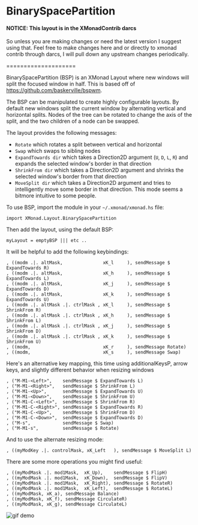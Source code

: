BinarySpacePartition
====================

#### NOTICE: This layout is in the XMonadContrib darcs
So unless you are making changes or need the latest version I suggest using that. Feel free to make changes
here and or directly to xmonad contrib through darcs, I will pull down any upstream changes periodically. 

====================

BinarySpacePartition (BSP) is an XMonad Layout where new windows will split the focused window in half. 
This is based off of https://github.com/baskerville/bspwm.

The BSP can be manipulated to create highly configurable layouts. By default new windows split the
current window by alternating vertical and horizontal splits. Nodes of the tree can be rotated to change the
axis of the split, and the two children of a node can be swapped. 

The layout provides the following messages:

* `Rotate` which rotates a split between vertical and horizontal
* `Swap` which swaps to sibling nodes
* `ExpandTowards dir` which takes a Direction2D argument (`U`, `D`, `L`, `R`) and expands the selected window's border
in that direction
* `ShrinkFrom dir` which takes a Direction2D argument and shrinks the selected window's border from that direction
* `MoveSplit dir` which takes a Direction2D argument and tries to intelligently move some border in that direction. 
This mode seems a bitmore intuitive to some people.

To use BSP, import the module in your `~/.xmonad/xmonad.hs` file:

```
import XMonad.Layout.BinarySpacePartition
```

Then add the layout, using the default BSP:

``` 
myLayout = emptyBSP ||| etc ..
```

It will be helpful to add the following keybindings:

```
, ((modm .|. altMask,               xK_l     ), sendMessage $ ExpandTowards R)
, ((modm .|. altMask,               xK_h     ), sendMessage $ ExpandTowards L)
, ((modm .|. altMask,               xK_j     ), sendMessage $ ExpandTowards D)
, ((modm .|. altMask,               xK_k     ), sendMessage $ ExpandTowards U)
, ((modm .|. altMask .|. ctrlMask , xK_l     ), sendMessage $ ShrinkFrom R)
, ((modm .|. altMask .|. ctrlMask , xK_h     ), sendMessage $ ShrinkFrom L)
, ((modm .|. altMask .|. ctrlMask , xK_j     ), sendMessage $ ShrinkFrom D)
, ((modm .|. altMask .|. ctrlMask , xK_k     ), sendMessage $ ShrinkFrom U)
, ((modm,                           xK_r     ), sendMessage Rotate)
, ((modm,                           xK_s     ), sendMessage Swap)
```

Here's an alternative key mapping, this time using additionalKeysP,
arrow keys, and slightly different behavior when resizing windows

```
, ("M-M1-<Left>",    sendMessage $ ExpandTowards L)
, ("M-M1-<Right>",   sendMessage $ ShrinkFrom L)
, ("M-M1-<Up>",      sendMessage $ ExpandTowards U)
, ("M-M1-<Down>",    sendMessage $ ShrinkFrom U)
, ("M-M1-C-<Left>",  sendMessage $ ShrinkFrom R)
, ("M-M1-C-<Right>", sendMessage $ ExpandTowards R)
, ("M-M1-C-<Up>",    sendMessage $ ShrinkFrom D)
, ("M-M1-C-<Down>",  sendMessage $ ExpandTowards D)
, ("M-s",            sendMessage $ Swap)
, ("M-M1-s",         sendMessage $ Rotate)
```

And to use the alternate resizing mode:

```
, ((myModKey .|. controlMask, xK_Left   ), sendMessage $ MoveSplit L)
```

There are some more operations you might find useful:
```
, ((myModMask .|. mod1Mask,  xK_Up),    sendMessage $ FlipH)
, ((myModMask .|. mod1Mask,  xK_Down),  sendMessage $ FlipV)
, ((myModMask .|. mod1Mask,  xK_Right), sendMessage $ RotateR)
, ((myModMask .|. mod1Mask,  xK_Left),  sendMessage $ RotateL)
, ((myModMask, xK_a), sendMessage Balance)
, ((myModMask, xK_f), sendMessage CirculateR)
, ((myModMask, xK_g), sendMessage CirculateL)
```

![gif demo](http://i.imgur.com/6VpHKAU.gif)
